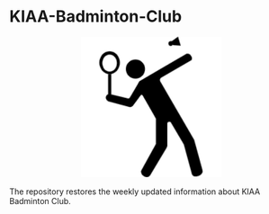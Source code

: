 # KIAA-Badminton-Club
<p align="center">
<img src="打羽毛球2.png"  alt="" width = "250" />
</p>
The repository restores the weekly updated information about KIAA Badminton Club.
